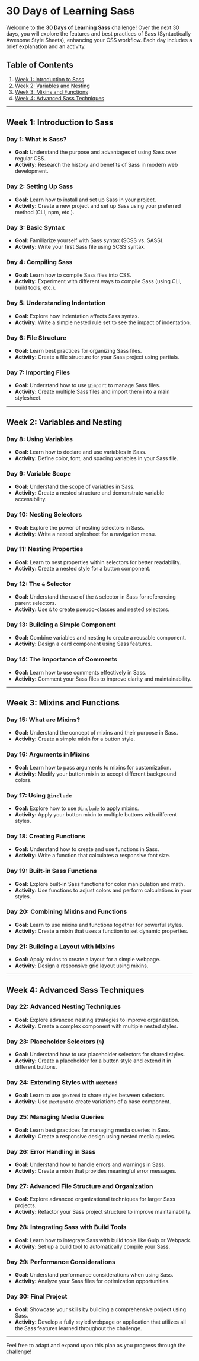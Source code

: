 # 30 Days of Learning Sass

Welcome to the **30 Days of Learning Sass** challenge! Over the next 30 days, you will explore the features and best practices of Sass (Syntactically Awesome Style Sheets), enhancing your CSS workflow. Each day includes a brief explanation and an activity.

## Table of Contents
1. [Week 1: Introduction to Sass](#week-1-introduction-to-sass)
2. [Week 2: Variables and Nesting](#week-2-variables-and-nesting)
3. [Week 3: Mixins and Functions](#week-3-mixins-and-functions)
4. [Week 4: Advanced Sass Techniques](#week-4-advanced-sass-techniques)

---

## Week 1: Introduction to Sass

### Day 1: What is Sass?
- **Goal:** Understand the purpose and advantages of using Sass over regular CSS.
- **Activity:** Research the history and benefits of Sass in modern web development.

### Day 2: Setting Up Sass
- **Goal:** Learn how to install and set up Sass in your project.
- **Activity:** Create a new project and set up Sass using your preferred method (CLI, npm, etc.).

### Day 3: Basic Syntax
- **Goal:** Familiarize yourself with Sass syntax (SCSS vs. SASS).
- **Activity:** Write your first Sass file using SCSS syntax.

### Day 4: Compiling Sass
- **Goal:** Learn how to compile Sass files into CSS.
- **Activity:** Experiment with different ways to compile Sass (using CLI, build tools, etc.).

### Day 5: Understanding Indentation
- **Goal:** Explore how indentation affects Sass syntax.
- **Activity:** Write a simple nested rule set to see the impact of indentation.

### Day 6: File Structure
- **Goal:** Learn best practices for organizing Sass files.
- **Activity:** Create a file structure for your Sass project using partials.

### Day 7: Importing Files
- **Goal:** Understand how to use `@import` to manage Sass files.
- **Activity:** Create multiple Sass files and import them into a main stylesheet.

---

## Week 2: Variables and Nesting

### Day 8: Using Variables
- **Goal:** Learn how to declare and use variables in Sass.
- **Activity:** Define color, font, and spacing variables in your Sass file.

### Day 9: Variable Scope
- **Goal:** Understand the scope of variables in Sass.
- **Activity:** Create a nested structure and demonstrate variable accessibility.

### Day 10: Nesting Selectors
- **Goal:** Explore the power of nesting selectors in Sass.
- **Activity:** Write a nested stylesheet for a navigation menu.

### Day 11: Nesting Properties
- **Goal:** Learn to nest properties within selectors for better readability.
- **Activity:** Create a nested style for a button component.

### Day 12: The `&` Selector
- **Goal:** Understand the use of the `&` selector in Sass for referencing parent selectors.
- **Activity:** Use `&` to create pseudo-classes and nested selectors.

### Day 13: Building a Simple Component
- **Goal:** Combine variables and nesting to create a reusable component.
- **Activity:** Design a card component using Sass features.

### Day 14: The Importance of Comments
- **Goal:** Learn how to use comments effectively in Sass.
- **Activity:** Comment your Sass files to improve clarity and maintainability.

---

## Week 3: Mixins and Functions

### Day 15: What are Mixins?
- **Goal:** Understand the concept of mixins and their purpose in Sass.
- **Activity:** Create a simple mixin for a button style.

### Day 16: Arguments in Mixins
- **Goal:** Learn how to pass arguments to mixins for customization.
- **Activity:** Modify your button mixin to accept different background colors.

### Day 17: Using `@include`
- **Goal:** Explore how to use `@include` to apply mixins.
- **Activity:** Apply your button mixin to multiple buttons with different styles.

### Day 18: Creating Functions
- **Goal:** Understand how to create and use functions in Sass.
- **Activity:** Write a function that calculates a responsive font size.

### Day 19: Built-in Sass Functions
- **Goal:** Explore built-in Sass functions for color manipulation and math.
- **Activity:** Use functions to adjust colors and perform calculations in your styles.

### Day 20: Combining Mixins and Functions
- **Goal:** Learn to use mixins and functions together for powerful styles.
- **Activity:** Create a mixin that uses a function to set dynamic properties.

### Day 21: Building a Layout with Mixins
- **Goal:** Apply mixins to create a layout for a simple webpage.
- **Activity:** Design a responsive grid layout using mixins.

---

## Week 4: Advanced Sass Techniques

### Day 22: Advanced Nesting Techniques
- **Goal:** Explore advanced nesting strategies to improve organization.
- **Activity:** Create a complex component with multiple nested styles.

### Day 23: Placeholder Selectors (`%`)
- **Goal:** Understand how to use placeholder selectors for shared styles.
- **Activity:** Create a placeholder for a button style and extend it in different buttons.

### Day 24: Extending Styles with `@extend`
- **Goal:** Learn to use `@extend` to share styles between selectors.
- **Activity:** Use `@extend` to create variations of a base component.

### Day 25: Managing Media Queries
- **Goal:** Learn best practices for managing media queries in Sass.
- **Activity:** Create a responsive design using nested media queries.

### Day 26: Error Handling in Sass
- **Goal:** Understand how to handle errors and warnings in Sass.
- **Activity:** Create a mixin that provides meaningful error messages.

### Day 27: Advanced File Structure and Organization
- **Goal:** Explore advanced organizational techniques for larger Sass projects.
- **Activity:** Refactor your Sass project structure to improve maintainability.

### Day 28: Integrating Sass with Build Tools
- **Goal:** Learn how to integrate Sass with build tools like Gulp or Webpack.
- **Activity:** Set up a build tool to automatically compile your Sass.

### Day 29: Performance Considerations
- **Goal:** Understand performance considerations when using Sass.
- **Activity:** Analyze your Sass files for optimization opportunities.

### Day 30: Final Project
- **Goal:** Showcase your skills by building a comprehensive project using Sass.
- **Activity:** Develop a fully styled webpage or application that utilizes all the Sass features learned throughout the challenge.

---

Feel free to adapt and expand upon this plan as you progress through the challenge!
